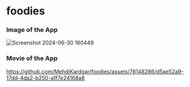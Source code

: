 # foodies

### Image of the App
![Screenshot 2024-06-30 160449](https://github.com/MehdiKardgar/foodies/assets/76148286/c5130a67-3e83-4053-887a-bc5aa1a741ba)


### Movie of the App
https://github.com/MehdiKardgar/foodies/assets/76148286/d5ae52a9-17dd-4da2-b250-a1f7e24168a8


<!-- npm run dev -->

